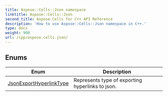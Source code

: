 ```yaml
---
title: Aspose::Cells::Json namespace
linktitle: Aspose::Cells::Json
second_title: Aspose.Cells for C++ API Reference
description: 'How to use Aspose::Cells::Json namespace in C++.'
type: docs
weight: 900
url: /cpp/aspose.cells.json/
---
```




## Enums

| Enum | Description |
| --- | --- |
| [JsonExportHyperlinkType](./jsonexporthyperlinktype/) | Represents type of exporting hyperlinks to json. |
